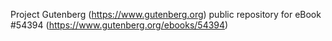Project Gutenberg (https://www.gutenberg.org) public repository for
eBook #54394 (https://www.gutenberg.org/ebooks/54394)
